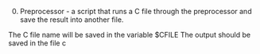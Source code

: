 0. Preprocessor -  a script that runs a C file through the preprocessor and save the result into another file.

The C file name will be saved in the variable $CFILE
The output should be saved in the file c

